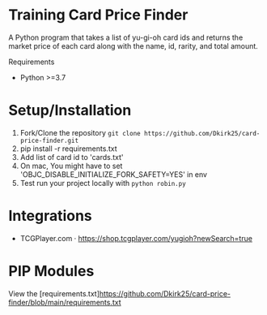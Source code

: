 # Training Card Price Finder

A Python program that takes a list of yu-gi-oh card ids and returns the market price of each card along with the name, id, rarity, and total amount.

Requirements

- Python >=3.7

# Setup/Installation

1. Fork/Clone the repository `git clone https://github.com/Dkirk25/card-price-finder.git`
2. pip install -r requirements.txt
3. Add list of card id to 'cards.txt'
4. On mac, You might have to set 'OBJC_DISABLE_INITIALIZE_FORK_SAFETY=YES' in env
5. Test run your project locally with `python robin.py`

# Integrations
- TCGPlayer.com
  · https://shop.tcgplayer.com/yugioh?newSearch=true

# PIP Modules
View the [requirements.txt]https://github.com/Dkirk25/card-price-finder/blob/main/requirements.txt